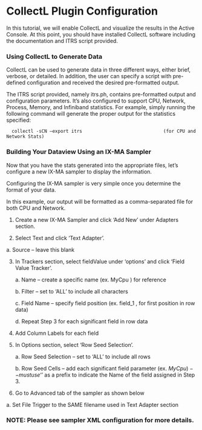 # CollectL Plugin Configuration

In this tutorial, we will enable CollectL and visualize the results in the Active Console. At this point, you should have installed CollectL software including the documentation and ITRS script provided.

### Using CollectL to Generate Data
CollectL can be used to generate data in three different ways, either brief, verbose, or detailed. In addition, the user can specify a script with pre-defined configuration and received the desired pre-formatted output. 

The ITRS script provided, namely itrs.ph, contains pre-formatted output and configuration parameters. It’s also configured to support CPU, Network, Process, Memory, and Infiniband statistics.
For example, simply running the following command will generate the proper output for the statistics specified:

``   collectl -sCN –export itrs                              (for CPU and Network Stats)
``

### Building Your Dataview Using an IX-MA Sampler
Now that you have the stats generated into the appropriate files, let’s configure a new IX-MA sampler to display the information.

Configuring the IX-MA sampler is very simple once you determine the format of your data.

In this example, our output will be formatted as a comma-separated file for both CPU and Network.


1. Create a new IX-MA Sampler and click ‘Add New’ under Adapters section.

2. Select Text and click ‘Text Adapter’.  

  a. Source – leave this blank

3. In Trackers section, select fieldValue under ‘options’ and click ‘Field Value Tracker’.

   a. Name – create a specific name (ex. MyCpu ) for reference

   b. Filter – set to ‘ALL’ to include all characters
   
   c. Field Name – specify field position (ex. field_1 , for first position in row data)
   
   d. Repeat Step 3 for each significant field in row data

4. Add Column Labels for each field  

5. In Options section, select ‘Row Seed Selection’.

   a. Row Seed Selection – set to ‘ALL’ to include all rows
   
   b. Row Seed Cells – add each significant field parameter (ex. $MyCpu)  -- must use ‘$’ as a prefix to indicate the Name of the field assigned in Step 3. 

6.	Go to Advanced tab of the sampler as shown below 

   a. Set File Trigger to the SAME filename used in Text Adapter section 



### NOTE: Please see sampler XML configuration for more details.